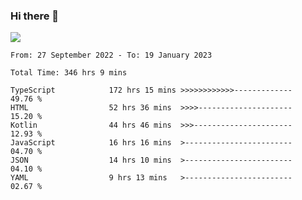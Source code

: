 ### Hi there 👋

<!--<a href="https://github.com/search?o=desc&q=author%3Abushiyi&s=committer-date&type=Commits">-->
<!--    <img align="center" height = "178" src="https://github-readme-stats.vercel.app/api?username=bushiyi&count_private=true&show_icons=true&theme=noctis_minimus&hide=contribs&include_all_commits=true" />-->
<!--</a>-->
<!--<a href="https://github.com/bushiyi?tab=repositories">-->
<!--    <img align="center" height = "178" src="https://github-readme-stats.vercel.app/api/top-langs/?username=bushiyi&count_private=true&theme=noctis_minimus" />-->
<!--</a>-->
 
<!-- [![Ashutosh's github activity graph](https://activity-graph.herokuapp.com/graph?username=bushiyi&theme=react&bg_color=1B2932&point=698B69&line=698B69)](https://github.com/ashutosh00710/github-readme-activity-graph)
 -->


![](https://raw.githubusercontent.com/bushiyi/bushiyi/master/assets/github-contribution-grid-snake.svg)

<!--START_SECTION:waka-->

```text
From: 27 September 2022 - To: 19 January 2023

Total Time: 346 hrs 9 mins

TypeScript            172 hrs 15 mins >>>>>>>>>>>>-------------   49.76 %
HTML                  52 hrs 36 mins  >>>>---------------------   15.20 %
Kotlin                44 hrs 46 mins  >>>----------------------   12.93 %
JavaScript            16 hrs 16 mins  >------------------------   04.70 %
JSON                  14 hrs 10 mins  >------------------------   04.10 %
YAML                  9 hrs 13 mins   >------------------------   02.67 %
```

<!--END_SECTION:waka-->

